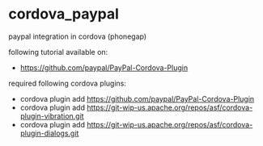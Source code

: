 cordova_paypal
==============

paypal integration in cordova (phonegap)

following tutorial available on:

  * https://github.com/paypal/PayPal-Cordova-Plugin
  
required following cordova plugins:
  
  * cordova plugin add https://github.com/paypal/PayPal-Cordova-Plugin
  * cordova plugin add https://git-wip-us.apache.org/repos/asf/cordova-plugin-vibration.git
  * cordova plugin add https://git-wip-us.apache.org/repos/asf/cordova-plugin-dialogs.git
